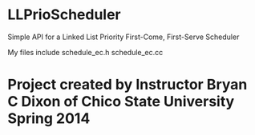 LLPrioScheduler
===============

Simple API for a Linked List Priority First-Come, First-Serve Scheduler

My files include schedule_ec.h schedule_ec.cc

# Project created by Instructor Bryan C Dixon of Chico State University Spring 2014
